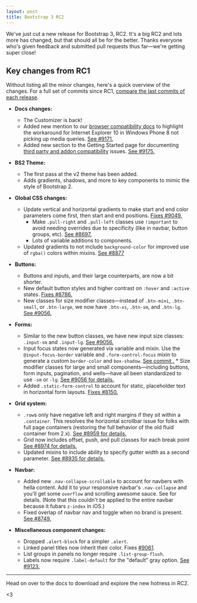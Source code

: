 ```yaml
---
layout: post
title: Bootstrap 3 RC2
---
```


We've just cut a new release for Bootstrap 3, RC2. It's a big RC2 and lots more has changed, but that should all be for the better. Thanks everyone who's given feedback and submitted pull requests thus far—we're getting super close!

## Key changes from RC1

Without listing all the minor changes, here's a quick overview of the changes. For a full set of commits since RC1, [compare the last commits of each release](https://github.com/twbs/bootstrap/compare/9c63ffa00fd55c7e61c51b58778b06b28f93e1a8...6b850132d056a136dc4734c4d68c9e1c23b7843e).

* **Docs changes:**
	* The Customizer is back!
	* Added new mention to our [browser compatibility docs](http://getbootstrap.com/getting-started/#browsers) to highlight the workaround for Internet Explorer 10 in Windows Phone 8 not picking up media queries. [See #9171.](https://github.com/twbs/bootstrap/pull/9171)
	* Added new section to the Getting Started page for documenting [third party and addon compatibility](http://getbootstrap.com/getting-started/#third-parties) issues. [See #9175.](https://github.com/twbs/bootstrap/pull/9175)

* **BS2 Theme:**
	* The first pass at the v2 theme has been added.
	* Adds gradients, shadows, and more to key components to mimic the style of Bootstrap 2.

* **Global CSS changes:** 
  	* Update vertical and horizontal gradients to make start and end color parameters come first, then start and end positions. [Fixes #9049.](https://github.com/twbs/bootstrap/issues/9049)
		* Make `.pull-right` and `.pull-left` classes use `!important` to avoid needing overrides due to specificity (like in navbar, button groups, etc). [See #8697.](https://github.com/twbs/bootstrap/issues/8697)
		* Lots of variable additions to components.
	* Updated gradients to not include `background-color` for improved use of `rgba()` colors within mixins. [See #8877](https://github.com/twbs/bootstrap/pull/8877)
	
* **Buttons:**
	* Buttons and inputs, and their large counterparts, are now a bit shorter.
	* New default button styles and higher contrast on `:hover` and `:active` states. [Fixes #8786.](https://github.com/twbs/bootstrap/issues/8786)
	* New classes for size modifier classes—instead of `.btn-mini`, `.btn-small`, or `.btn-large`, we now have `.btn-xs`, `.btn-sm`, and `.btn-lg`. [See #9056.](https://github.com/twbs/bootstrap/pull/9056)

* **Forms:**
	* Similar to the new button classes, we have new input size classes: `.input-sm` and `.input-lg`. [See #9056.](https://github.com/twbs/bootstrap/pull/9056)
	* Input focus states now generated via variable and mixin. Use the `@input-focus-border` variable and `.form-control-focus` mixin to generate a custom `border-color` and `box-shadow`. [See commit .](http://)	* Size modifier classes for large and small components—including buttons, form inputs, pagination, and wells—have all been standardized to use `-sm` or `-lg`. [See #9056 for details.](https://github.com/twbs/bootstrap/pull/9056)
	* Added `.static-form-control` to account for static, placeholder text in horizontal form layouts. [Fixes #8150.](https://github.com/twbs/bootstrap/issues/8150)

* **Grid system:**
	* `.row`s only have negative left and right margins if they sit within a `.container`. This resolves the horizontal scrollbar issue for folks with full page containers (restoring the full behavior of the old fluid container from 2.x). [See #8959 for details.](https://github.com/twbs/bootstrap/issues/8959)
	* Grid now includes offset, push, and pull classes for each break point [See #8974 for details.](https://github.com/twbs/bootstrap/pull/8974)
	* Updated mixins to include ability to specify gutter width as a second parameter. [See #8935 for details.](https://github.com/twbs/bootstrap/pull/8935)

* **Navbar:**
	* Added new `.nav-collapse-scrollable` to account for navbers with hella content. Add it to your responsive navbar's `.nav-collapse` and you'll get some `overflow` and scrolling awesome sauce. See for details. (Note that this couldn't be applied to the entire navbar because it fubars `z-index` in iOS.)
	* Fixed overlap of navbar nav and toggle when no brand is present. [See #8749.](https://github.com/twbs/bootstrap/issues/8749)

* **Miscellaneous component changes:**
	* Dropped `.alert-block` for a simpler `.alert`.
	* Linked panel titles now inherit their color. Fixes [#9061](https://github.com/twbs/bootstrap/issues/9061).
	* List groups in panels no longer require `.list-group-flush`.
	* Labels now require `.label-default` for the "default" gray option. [See #9123.](https://github.com/twbs/bootstrap/pull/9123)

-----

Head on over to the docs to download and explore the new hotness in RC2.

<3
